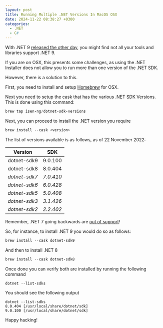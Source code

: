 ```yaml
---
layout: post
title: Running Multiple .NET Versions In MacOS OSX
date: 2024-11-22 08:38:27 +0300
categories:
  - .NET
  - C#
---
```


With .NET 9 [released the other day](https://devblogs.microsoft.com/dotnet/announcing-dotnet-9/), you might find not all your tools and libraries support .NET 9.

If you are on OSX, this presents some challenges, as using the .NET Installer does not allow you to run more than one version of the .NET SDK.

However, there is a solution to this.

First, you need to install and setup [Homebrew](https://brew.sh) for OSX.

Next you need to setup the cask that has the various .NET SDK Versions. This is done using this command:

```powershell
brew tap isen-ng/dotnet-sdk-versions
```

Next, you can proceed to install the .NET version you require

```powershell
brew install --cask <version>
```

The list of versions available is as follows, as of 22 November 2022:


| Version | SDK |
|---|---|
| dotnet-sdk9	| 9.0.100 |
| dotnet-sdk8	| 8.0.404 |
| *dotnet-sdk7* |	*7.0.410* |
| *dotnet-sdk6* |	*6.0.428* |
| *dotnet-sdk5* |	*5.0.408* |
| *dotnet-sdk3* |	*3.1.426* |
| *dotnet-sdk2* |	*2.2.402* |

Remember, .NET 7 going backwards are [out of support](https://dotnet.microsoft.com/en-us/platform/support/policy/dotnet-core )!

So, for instance, to install .NET 9 you would do so as follows:

```powershell
brew install --cask dotnet-sdk9
```

And then to install .NET 8

```powershell
brew install --cask dotnet-sdk8
```

Once done you can verify both are installed by running the following command

```powershell
dotnet --list-sdks
```

You should see the following output

```plaintext
dotnet --list-sdks
8.0.404 [/usr/local/share/dotnet/sdk]
9.0.100 [/usr/local/share/dotnet/sdk]
```

Happy hacking!